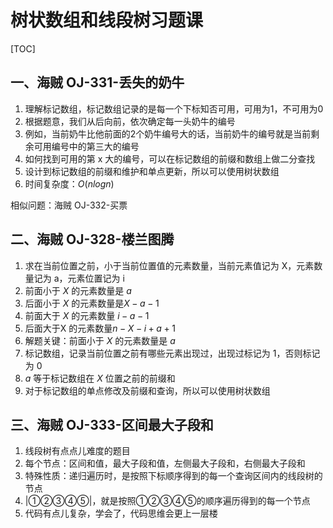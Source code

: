 # 树状数组和线段树习题课

[TOC]

## 一、海贼 OJ-331-丢失的奶牛

1. 理解标记数组，标记数组记录的是每一个下标知否可用，可用为1，不可用为0
2. 根据题意，我们从后向前，依次确定每一头奶牛的编号
3. 例如，当前奶牛比他前面的2个奶牛编号大的话，当前奶牛的编号就是当前剩余可用编号中的第三大的编号
4. 如何找到可用的第 x 大的编号，可以在标记数组的前缀和数组上做二分查找
5. 设计到标记数组的前缀和维护和单点更新，所以可以使用树状数组
6. 时间复杂度：$O(nlogn)$



相似问题：海贼 OJ-332-买票



## 二、海贼 OJ-328-楼兰图腾

1. 求在当前位置之前，小于当前位置值的元素数量，当前元素值记为 X，元素数量记为 a，元素位置记为 i
2. 前面小于 $X$ 的元素数量是 $a$
3. 后面小于 $X$ 的元素数量是$X - a - 1$
4. 前面大于 $X$ 的元素数量 $i - a - 1$
5. 后面大于X 的元素数量$n-X-i+a+1$
6. 解题关键：前面小于 $X$ 的元素数量是 $a$
7. 标记数组，记录当前位置之前有哪些元素出现过，出现过标记为 1，否则标记为 0
8. $a$ 等于标记数组在 $X$ 位置之前的前缀和
9. 对于标记数组的单点修改及前缀和查询，所以可以使用树状数组



## 三、海贼 OJ-333-区间最大子段和

1. 线段树有点点儿难度的题目
2. 每个节点：区间和值，最大子段和值，左侧最大子段和，右侧最大子段和
3. 特殊性质：递归遍历时，是按照下标顺序得到的每一个查询区间内的线段树的节点
4. $|①②③④⑤|$，就是按照①②③④⑤的顺序遍历得到的每一个节点
5. 代码有点儿复杂，学会了，代码思维会更上一层楼



